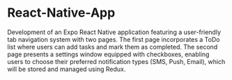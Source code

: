 # React-Native-App
Development of an Expo React Native application featuring a user-friendly tab navigation system with two pages. 
The first page incorporates a ToDo list where users can add tasks and mark them as completed. 
The second page presents a settings window equipped with checkboxes, enabling users to choose their preferred notification types (SMS, Push, Email), which will be stored and managed using Redux.
